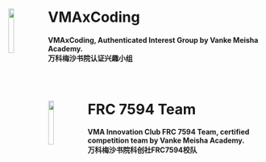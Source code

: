 <div>
<span><a href="https://github.com/VMAxCoding"><img align="left" width="15%" src="https://i.postimg.cc/sxMfJkC0/qrcode-for-gh-fa5524edb30f-1280.jpg"></img></a><h1>VMAxCoding</h1>
<h4>VMAxCoding, Authenticated Interest Group by Vanke Meisha Academy.<br/>万科梅沙书院认证兴趣小组</h4></span>
</div>
<br/>
<div>
<span><a href="https://github.com/VMAxCoding"><img align="left" width="15%" src="https://i.postimg.cc/Dfqjh4Ff/FRC7594.jpg"></img></a><h1>FRC 7594 Team</h1>
<h4>VMA Innovation Club FRC 7594 Team, certified competition team by Vanke Meisha Academy.<br/>万科梅沙书院科创社FRC7594校队</h4></span>
</div>
